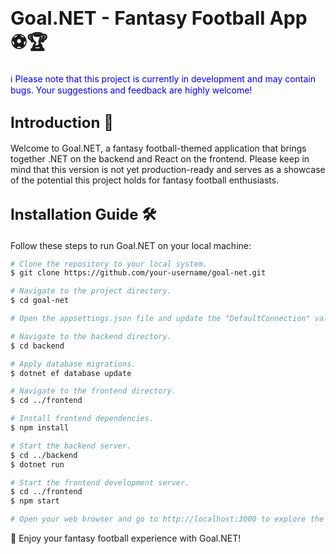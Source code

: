 # <span style="font-size: 30px"><b>Goal.NET - Fantasy Football App ⚽🏆</b></span>
<span style="color: blue">ℹ️ Please note that this project is currently in development and may contain bugs. Your suggestions and feedback are highly welcome!</span>

## <span style="font-size: 24px"><b>Introduction 👋</b></span>
Welcome to Goal.NET, a fantasy football-themed application that brings together .NET on the backend and React on the frontend. Please keep in mind that this version is not yet production-ready and serves as a showcase of the potential this project holds for fantasy football enthusiasts.

## <span style="font-size: 24px"><b>Installation Guide 🛠️</b></span>
Follow these steps to run Goal.NET on your local machine:

```bash
# Clone the repository to your local system.
$ git clone https://github.com/your-username/goal-net.git

# Navigate to the project directory.
$ cd goal-net

# Open the appsettings.json file and update the "DefaultConnection" value with your database connection string.

# Navigate to the backend directory.
$ cd backend

# Apply database migrations.
$ dotnet ef database update

# Navigate to the frontend directory.
$ cd ../frontend

# Install frontend dependencies.
$ npm install

# Start the backend server.
$ cd ../backend
$ dotnet run

# Start the frontend development server.
$ cd ../frontend
$ npm start

# Open your web browser and go to http://localhost:3000 to explore the Goal.NET App.
```

🚀 Enjoy your fantasy football experience with Goal.NET!
